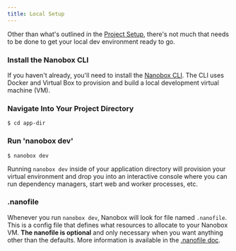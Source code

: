```yaml
---
title: Local Setup
---
```


Other than what's outlined in the [Project Setup](/getting-started/project-setup/), there's not much that needs to be done to get your local dev environment ready to go.

### Install the Nanobox CLI
If you haven't already, you'll need to install the [Nanobox CLI](/cli/). The CLI uses Docker and Virtual Box to provision and build a local development virtual machine (VM).

### Navigate Into Your Project Directory
```shell
$ cd app-dir
```

### Run 'nanobox dev'
```shell
$ nanobox dev
```

Running `nanobox dev` inside of your application directory will provision your virtual environment and drop you into an interactive console where you can run dependency managers, start web and worker processes, etc.

### .nanofile
Whenever you run `nanobox dev`, Nanobox will look for file named `.nanofile`. This is a config file that defines what resources to allocate to your Nanobox VM. **The nanofile is optional** and only necessary when you want anything other than the defaults. More information is available in the [.nanofile doc](/local-dev/nanofile/).
